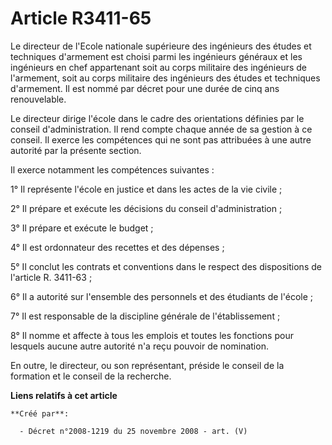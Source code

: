 # Article R3411-65

Le directeur de l'Ecole nationale supérieure des ingénieurs des études et techniques d'armement est choisi parmi les
ingénieurs généraux et les ingénieurs en chef appartenant soit au corps militaire des ingénieurs de l'armement, soit au corps
militaire des ingénieurs des études et techniques d'armement. Il est nommé par décret pour une durée de cinq ans
renouvelable.

Le directeur dirige l'école dans le cadre des orientations définies par le conseil d'administration. Il rend compte chaque
année de sa gestion à ce conseil. Il exerce les compétences qui ne sont pas attribuées à une autre autorité par la présente
section.

Il exerce notamment les compétences suivantes :

1° Il représente l'école en justice et dans les actes de la vie civile ;

2° Il prépare et exécute les décisions du conseil d'administration ;

3° Il prépare et exécute le budget ;

4° Il est ordonnateur des recettes et des dépenses ;

5° Il conclut les contrats et conventions dans le respect des dispositions de l'article R. 3411-63 ;

6° Il a autorité sur l'ensemble des personnels et des étudiants de l'école ;

7° Il est responsable de la discipline générale de l'établissement ;

8° Il nomme et affecte à tous les emplois et toutes les fonctions pour lesquels aucune autre autorité n'a reçu pouvoir de
nomination.

En outre, le directeur, ou son représentant, préside le conseil de la formation et le conseil de la recherche.

**Liens relatifs à cet article**

	**Créé par**:

	  - Décret n°2008-1219 du 25 novembre 2008 - art. (V)
